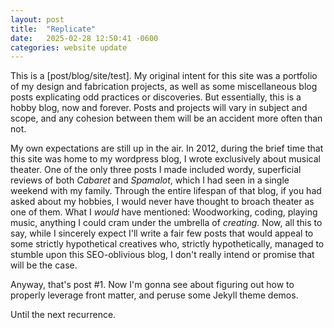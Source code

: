 ```yaml
---
layout: post
title:  "Replicate"
date:   2025-02-28 12:50:41 -0600
categories: website update
---
```


<head>
  <style>
    .model-preview {
      display: flex;
      justify-content: center;
      align-items: center;
      margin: 20px 0;
      width: 100%;
      max-width: 800px; /* Adjust to your desired width */
      height: 500px; /* Adjust to your desired height */
    }
  </style>
</head>

This is a \[post/blog/site/test\]. My original intent for this site was a portfolio of my design and fabrication projects, as well as some miscellaneous blog posts explicating odd practices or discoveries. But essentially, this is a hobby blog, now and forever. Posts and projects will vary in subject and scope, and any cohesion between them will be an accident more often than not.

My own expectations are still up in the air. In 2012, during the brief time that this site was home to my wordpress blog, I wrote exclusively about musical theater. One of the only three posts I made included wordy, superficial reviews of both _Cabaret_ and _Spamalot_, which I had seen in a single weekend with my family. Through the entire lifespan of that blog, if you had asked about my hobbies, I would never have thought to broach theater as one of them. What I _would_ have mentioned: Woodworking, coding, playing music, anything I could cram under the umbrella of _creating_. Now, all this to say, while I sincerely expect I'll write a fair few posts that would appeal to some strictly hypothetical creatives who, strictly hypothetically, managed to stumble upon this SEO-oblivious blog, I don't really intend or promise that will be the case.

Anyway, that's post \#1. Now I'm gonna see about figuring out how to properly leverage front matter, and peruse some Jekyll theme demos.

Until the next recurrence.

<div class="model-preview">
	<script src="https://embed.github.com/view/3d/blindcarboncopy/blindcarboncopy.github.io/main/mpsmduct.stl"></script>
</div>